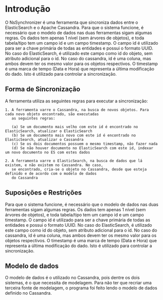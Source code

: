 Introdução
==========

O NsSynchronizer é uma ferramenta que sincroniza dados entre o ElasticSearch e o Apache Cassandra.
Para que o sistema funcione, é necessário que o modelo de dados nas duas ferramentas sigam algumas regras.
Os dados tem apenas 1 nível (sem árvores de objetos), e toda tabela/tipo tem um campo id e um campo timestamp.
O campo id é utilizado para ser a chave primária de todas as entidades e possui o formato UUID. No caso do ElasticSearch,
é utilizado este campo como id do objeto, sem atributo adicional para o id. No caso do cassandra, id é uma coluna, mas ambos 
devem ter os mesmo valor para os objetos respectivos. O timestamp é uma marca de tempo (Data e Hora) que representa a última 
modificação do dado. Isto é utilizado para controlar a sincronização.

Forma de Sincronização
----------------------

A ferramenta utiliza as seguintes regras para executar a sincronização:

	1. A ferramenta varre o Cassandra, na busca de novos objetos. Para cada novo objeto encontrado, são executadas 
	   as seguintes regras:
	   
	   (a) Se um documento mais velho com este id é encontrado no ElasticSearch, atualizar o ElasticSearch
	   (b) Se um documento mais novo com este id é encontrado no ElasticSearch, atualizar o Cassandra
	   (c) Se os dois documentos possuem o mesmo timestamp, não fazer nada
	   (d) Se não houver documento no ElasticSearch com este id, indexar um novo documento no ES com estes dados
	   
	2. A ferramenta varre o ElasticSearch, na busca de dados que lá existem, e não existem no Cassandra. No caso,
	   se encontrado, cria-se o objeto no Cassandra, desde que esteja definido e de acordo com o modelo de dados 
	   do Cassandra
 

Suposições e Restrições
-----------------------

Para que o sistema funcione, é necessário que o modelo de dados nas duas ferramentas sigam algumas regras.
Os dados tem apenas 1 nível (sem árvores de objetos), e toda tabela/tipo tem um campo id e um campo timestamp.
O campo id é utilizado para ser a chave primária de todas as entidades e possui o formato UUID. No caso do ElasticSearch,
é utilizado este campo como id do objeto, sem atributo adicional para o id. No caso do cassandra, id é uma coluna, mas ambos 
devem ter os mesmo valor para os objetos respectivos. O timestamp é uma marca de tempo (Data e Hora) que representa a última 
modificação do dado. Isto é utilizado para controlar a sincronização.


Modelo de dados
----------------
O modelo de dados é o utilizado no Cassandra, pois dentre os dois sistemas, é o que necessita de modelagem. Para não ter que 
recriar uma terceira fonte de modelagem, o programa foi feito lendo o modelo de dados definido no Cassandra.

 
